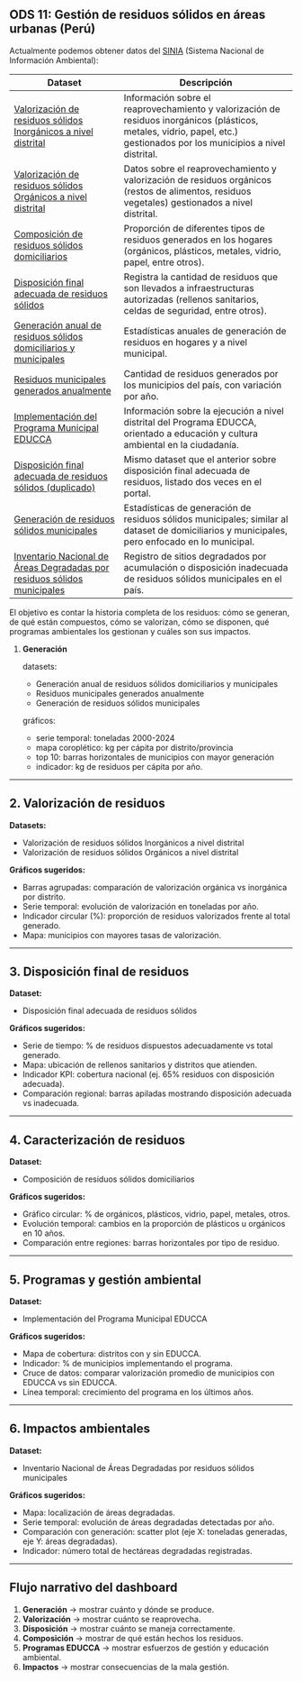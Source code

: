 ## ODS 11: Gestión de residuos sólidos en áreas urbanas (Perú)

Actualmente podemos obtener datos del
[SINIA](https://sinia.minam.gob.pe/portal/datos-abiertos/) (Sistema Nacional de
Información Ambiental):

| Dataset                                                                                                                                                                                                              | Descripción                                                                                                                                                               |
| -------------------------------------------------------------------------------------------------------------------------------------------------------------------------------------------------------------------- | ------------------------------------------------------------------------------------------------------------------------------------------------------------------------- |
| [Valorización de residuos sólidos Inorgánicos a nivel distrital](https://datosabiertos.gob.pe/dataset/valorizaci%C3%B3n-de-residuos-s%C3%B3lidos-nivel-distrital-ministerio-del-ambiente-minam)                      | Información sobre el reaprovechamiento y valorización de residuos inorgánicos (plásticos, metales, vidrio, papel, etc.) gestionados por los municipios a nivel distrital. |
| [Valorización de residuos sólidos Orgánicos a nivel distrital](https://datosabiertos.gob.pe/dataset/valorizaci%C3%B3n-de-residuos-s%C3%B3lidos-nivel-distrital-ministerio-del-ambiente-minam)                        | Datos sobre el reaprovechamiento y valorización de residuos orgánicos (restos de alimentos, residuos vegetales) gestionados a nivel distrital.                            |
| [Composición de residuos sólidos domiciliarios](https://datosabiertos.gob.pe/dataset/composici%C3%B3n-de-residuos-s%C3%B3lidos-domiciliarios)                                                                        | Proporción de diferentes tipos de residuos generados en los hogares (orgánicos, plásticos, metales, vidrio, papel, entre otros).                                          |
| [Disposición final adecuada de residuos sólidos](https://datosabiertos.gob.pe/dataset/disposici%C3%B3n-final-adecuada-de-residuos-s%C3%B3lidos-ministerio-del-ambiente-minam)                                        | Registra la cantidad de residuos que son llevados a infraestructuras autorizadas (rellenos sanitarios, celdas de seguridad, entre otros).                                 |
| [Generación anual de residuos sólidos domiciliarios y municipales](https://datosabiertos.gob.pe/dataset/generaci%C3%B3n-anual-de-residuos-s%C3%B3lidos-domiciliarios-y-municipales-ministerio-del-ambiente)          | Estadísticas anuales de generación de residuos en hogares y a nivel municipal.                                                                                            |
| [Residuos municipales generados anualmente](https://datosabiertos.gob.pe/dataset/residuos-municipales-generados-anualmente)                                                                                          | Cantidad de residuos generados por los municipios del país, con variación por año.                                                                                        |
| [Implementación del Programa Municipal EDUCCA](https://www.datosabiertos.gob.pe/dataset/implementaci%C3%B3n-del-programa-municipal-de-educaci%C3%B3n-cultura-y-ciudadan%C3%ADa-ambiental-programa)                   | Información sobre la ejecución a nivel distrital del Programa EDUCCA, orientado a educación y cultura ambiental en la ciudadanía.                                         |
| [Disposición final adecuada de residuos sólidos (duplicado)](https://www.datosabiertos.gob.pe/dataset/disposici%C3%B3n-final-adecuada-de-residuos-s%C3%B3lidos-ministerio-del-ambiente-minam)                        | Mismo dataset que el anterior sobre disposición final adecuada de residuos, listado dos veces en el portal.                                                               |
| [Generación de residuos sólidos municipales](https://www.datosabiertos.gob.pe/dataset/generaci%C3%B3n-anual-de-residuos-s%C3%B3lidos-domiciliarios-y-municipales-ministerio-del-ambiente)                            | Estadísticas de generación de residuos sólidos municipales; similar al dataset de domiciliarios y municipales, pero enfocado en lo municipal.                             |
| [Inventario Nacional de Áreas Degradadas por residuos sólidos municipales](https://www.datosabiertos.gob.pe/dataset/inventario-nacional-de-%C3%A1reas-degradadas-por-residuos-s%C3%B3lidos-municipales-organismo-de) | Registro de sitios degradados por acumulación o disposición inadecuada de residuos sólidos municipales en el país.                                                        |

El objetivo es contar la historia completa de los residuos: cómo se generan, de
qué están compuestos, cómo se valorizan, cómo se disponen, qué programas
ambientales los gestionan y cuáles son sus impactos.

1. **Generación**

   datasets:
   - Generación anual de residuos sólidos domiciliarios y municipales
   - Residuos municipales generados anualmente
   - Generación de residuos sólidos municipales

   gráficos:
   - serie temporal: toneladas 2000-2024
   - mapa coroplético: kg per cápita por distrito/provincia
   - top 10: barras horizontales de municipios con mayor generación
   - indicador: kg de residuos per cápita por año.

---

## 2. Valorización de residuos

**Datasets:**

- Valorización de residuos sólidos Inorgánicos a nivel distrital
- Valorización de residuos sólidos Orgánicos a nivel distrital

**Gráficos sugeridos:**

- Barras agrupadas: comparación de valorización orgánica vs inorgánica por
  distrito.
- Serie temporal: evolución de valorización en toneladas por año.
- Indicador circular (%): proporción de residuos valorizados frente al total
  generado.
- Mapa: municipios con mayores tasas de valorización.

---

## 3. Disposición final de residuos

**Dataset:**

- Disposición final adecuada de residuos sólidos

**Gráficos sugeridos:**

- Serie de tiempo: % de residuos dispuestos adecuadamente vs total generado.
- Mapa: ubicación de rellenos sanitarios y distritos que atienden.
- Indicador KPI: cobertura nacional (ej. 65% residuos con disposición adecuada).
- Comparación regional: barras apiladas mostrando disposición adecuada vs
  inadecuada.

---

## 4. Caracterización de residuos

**Dataset:**

- Composición de residuos sólidos domiciliarios

**Gráficos sugeridos:**

- Gráfico circular: % de orgánicos, plásticos, vidrio, papel, metales, otros.
- Evolución temporal: cambios en la proporción de plásticos u orgánicos en 10
  años.
- Comparación entre regiones: barras horizontales por tipo de residuo.

---

## 5. Programas y gestión ambiental

**Dataset:**

- Implementación del Programa Municipal EDUCCA

**Gráficos sugeridos:**

- Mapa de cobertura: distritos con y sin EDUCCA.
- Indicador: % de municipios implementando el programa.
- Cruce de datos: comparar valorización promedio de municipios con EDUCCA vs sin
  EDUCCA.
- Línea temporal: crecimiento del programa en los últimos años.

---

## 6. Impactos ambientales

**Dataset:**

- Inventario Nacional de Áreas Degradadas por residuos sólidos municipales

**Gráficos sugeridos:**

- Mapa: localización de áreas degradadas.
- Serie temporal: evolución de áreas degradadas detectadas por año.
- Comparación con generación: scatter plot (eje X: toneladas generadas, eje Y:
  áreas degradadas).
- Indicador: número total de hectáreas degradadas registradas.

---

## Flujo narrativo del dashboard

1. **Generación** → mostrar cuánto y dónde se produce.
2. **Valorización** → mostrar cuánto se reaprovecha.
3. **Disposición** → mostrar cuánto se maneja correctamente.
4. **Composición** → mostrar de qué están hechos los residuos.
5. **Programas EDUCCA** → mostrar esfuerzos de gestión y educación ambiental.
6. **Impactos** → mostrar consecuencias de la mala gestión.
